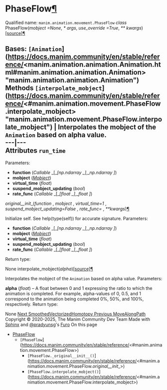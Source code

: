 # PhaseFlow[¶](https://docs.manim.community/en/stable/reference/<#phaseflow> "Link to this heading")
Qualified name: `manim.animation.movement.PhaseFlow`
_class_ PhaseFlow(_mobject =None_, _* args_, _use_override =True_, _** kwargs_)[[source]](https://docs.manim.community/en/stable/reference/<../_modules/manim/animation/movement.html#PhaseFlow>)[¶](https://docs.manim.community/en/stable/reference/<#manim.animation.movement.PhaseFlow> "Link to this definition")
    
Bases: `[Animation`](https://docs.manim.community/en/stable/reference/<manim.animation.animation.Animation.html#manim.animation.animation.Animation> "manim.animation.animation.Animation")
Methods
`[interpolate_mobject`](https://docs.manim.community/en/stable/reference/<#manim.animation.movement.PhaseFlow.interpolate_mobject> "manim.animation.movement.PhaseFlow.interpolate_mobject") | Interpolates the mobject of the `Animation` based on alpha value.  
---|---  
Attributes
`run_time`  
---  
Parameters:
    
  * **function** (_Callable_ _[__[__np.ndarray_ _]__,__np.ndarray_ _]_)
  * **mobject** ([_Mobject_](https://docs.manim.community/en/stable/reference/<manim.mobject.mobject.Mobject.html#manim.mobject.mobject.Mobject> "manim.mobject.mobject.Mobject"))
  * **virtual_time** (_float_)
  * **suspend_mobject_updating** (_bool_)
  * **rate_func** (_Callable_ _[__[__float_ _]__,__float_ _]_)


_original__init__(_function_ , _mobject_ , _virtual_time=1_ , _suspend_mobject_updating=False_ , _rate_func= <function linear>_, _**kwargs_)[¶](https://docs.manim.community/en/stable/reference/<#manim.animation.movement.PhaseFlow._original__init__> "Link to this definition")
    
Initialize self. See help(type(self)) for accurate signature.
Parameters:
    
  * **function** (_Callable_ _[__[__np.ndarray_ _]__,__np.ndarray_ _]_)
  * **mobject** ([_Mobject_](https://docs.manim.community/en/stable/reference/<manim.mobject.mobject.Mobject.html#manim.mobject.mobject.Mobject> "manim.mobject.mobject.Mobject"))
  * **virtual_time** (_float_)
  * **suspend_mobject_updating** (_bool_)
  * **rate_func** (_Callable_ _[__[__float_ _]__,__float_ _]_)


Return type:
    
None
interpolate_mobject(_alpha_)[[source]](https://docs.manim.community/en/stable/reference/<../_modules/manim/animation/movement.html#PhaseFlow.interpolate_mobject>)[¶](https://docs.manim.community/en/stable/reference/<#manim.animation.movement.PhaseFlow.interpolate_mobject> "Link to this definition")
    
Interpolates the mobject of the `Animation` based on alpha value.
Parameters:
    
**alpha** (_float_) – A float between 0 and 1 expressing the ratio to which the animation is completed. For example, alpha-values of 0, 0.5, and 1 correspond to the animation being completed 0%, 50%, and 100%, respectively.
Return type:
    
None
[ Next SmoothedVectorizedHomotopy ](https://docs.manim.community/en/stable/reference/<manim.animation.movement.SmoothedVectorizedHomotopy.html>) [ Previous MoveAlongPath ](https://docs.manim.community/en/stable/reference/<manim.animation.movement.MoveAlongPath.html>)
Copyright © 2020-2025, The Manim Community Dev Team 
Made with [Sphinx](https://docs.manim.community/en/stable/reference/<https:/www.sphinx-doc.org/>) and [@pradyunsg](https://docs.manim.community/en/stable/reference/<https:/pradyunsg.me>)'s [Furo](https://docs.manim.community/en/stable/reference/<https:/github.com/pradyunsg/furo>)
On this page 
  * [PhaseFlow](https://docs.manim.community/en/stable/reference/<#>)
    * `[PhaseFlow`](https://docs.manim.community/en/stable/reference/<#manim.animation.movement.PhaseFlow>)
      * `[PhaseFlow._original__init__()`](https://docs.manim.community/en/stable/reference/<#manim.animation.movement.PhaseFlow._original__init__>)
      * `[PhaseFlow.interpolate_mobject()`](https://docs.manim.community/en/stable/reference/<#manim.animation.movement.PhaseFlow.interpolate_mobject>)


